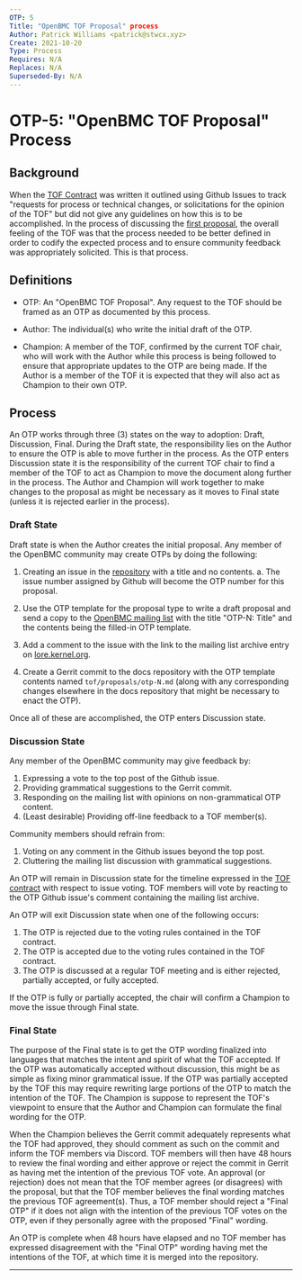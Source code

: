 ```yaml
---
OTP: 5
Title: "OpenBMC TOF Proposal" process
Author: Patrick Williams <patrick@stwcx.xyz>
Create: 2021-10-20
Type: Process
Requires: N/A
Replaces: N/A
Superseded-By: N/A
---
```


# OTP-5: "OpenBMC TOF Proposal" Process

## Background

When the [TOF Contract][1] was written it outlined using Github Issues to track
"requests for process or technical changes, or solicitations for the opinion of
the TOF" but did not give any guidelines on how this is to be accomplished. In
the process of discussing the [first proposal][2], the overall feeling of the
TOF was that the process needed to be better defined in order to codify the
expected process and to ensure community feedback was appropriately solicited.
This is that process.

## Definitions

- OTP: An "OpenBMC TOF Proposal". Any request to the TOF should be framed as an
  OTP as documented by this process.

- Author: The individual(s) who write the initial draft of the OTP.

- Champion: A member of the TOF, confirmed by the current TOF chair, who will
  work with the Author while this process is being followed to ensure that
  appropriate updates to the OTP are being made. If the Author is a member of
  the TOF it is expected that they will also act as Champion to their own OTP.

## Process

An OTP works through three (3) states on the way to adoption: Draft, Discussion,
Final. During the Draft state, the responsibility lies on the Author to ensure
the OTP is able to move further in the process. As the OTP enters Discussion
state it is the responsibility of the current TOF chair to find a member of the
TOF to act as Champion to move the document along further in the process. The
Author and Champion will work together to make changes to the proposal as might
be necessary as it moves to Final state (unless it is rejected earlier in the
process).

### Draft State

Draft state is when the Author creates the initial proposal. Any member of the
OpenBMC community may create OTPs by doing the following:

1. Creating an issue in the [repository][3] with a title and no contents. a. The
   issue number assigned by Github will become the OTP number for this proposal.

2. Use the OTP template for the proposal type to write a draft proposal and send
   a copy to the [OpenBMC mailing list][4] with the title "OTP-N: Title" and the
   contents being the filled-in OTP template.

3. Add a comment to the issue with the link to the mailing list archive entry on
   [lore.kernel.org][5].

4. Create a Gerrit commit to the docs repository with the OTP template contents
   named `tof/proposals/otp-N.md` (along with any corresponding changes
   elsewhere in the docs repository that might be necessary to enact the OTP).

Once all of these are accomplished, the OTP enters Discussion state.

### Discussion State

Any member of the OpenBMC community may give feedback by:

1. Expressing a vote to the top post of the Github issue.
2. Providing grammatical suggestions to the Gerrit commit.
3. Responding on the mailing list with opinions on non-grammatical OTP content.
4. (Least desirable) Providing off-line feedback to a TOF member(s).

Community members should refrain from:

1. Voting on any comment in the Github issues beyond the top post.
2. Cluttering the mailing list discussion with grammatical suggestions.

An OTP will remain in Discussion state for the timeline expressed in the [TOF
contract][1] with respect to issue voting. TOF members will vote by reacting to
the OTP Github issue's comment containing the mailing list archive.

An OTP will exit Discussion state when one of the following occurs:

1. The OTP is rejected due to the voting rules contained in the TOF contract.
2. The OTP is accepted due to the voting rules contained in the TOF contract.
3. The OTP is discussed at a regular TOF meeting and is either rejected,
   partially accepted, or fully accepted.

If the OTP is fully or partially accepted, the chair will confirm a Champion to
move the issue through Final state.

### Final State

The purpose of the Final state is to get the OTP wording finalized into
languages that matches the intent and spirit of what the TOF accepted. If the
OTP was automatically accepted without discussion, this might be as simple as
fixing minor grammatical issue. If the OTP was partially accepted by the TOF
this may require rewriting large portions of the OTP to match the intention of
the TOF. The Champion is suppose to represent the TOF's viewpoint to ensure that
the Author and Champion can formulate the final wording for the OTP.

When the Champion believes the Gerrit commit adequately represents what the TOF
had approved, they should comment as such on the commit and inform the TOF
members via Discord. TOF members will then have 48 hours to review the final
wording and either approve or reject the commit in Gerrit as having met the
intention of the previous TOF vote. An approval (or rejection) does not mean
that the TOF member agrees (or disagrees) with the proposal, but that the TOF
member believes the final wording matches the previous TOF agreement(s). Thus, a
TOF member should reject a "Final OTP" if it does not align with the intention
of the previous TOF votes on the OTP, even if they personally agree with the
proposed "Final" wording.

An OTP is complete when 48 hours have elapsed and no TOF member has expressed
disagreement with the "Final OTP" wording having met the intentions of the TOF,
at which time it is merged into the repository.

---

[1]: https://github.com/openbmc/docs/blob/master/tof/contract.md
[2]: https://github.com/openbmc/technical-oversight-forum/issues/4
[3]: https://github.com/openbmc/technical-oversight-forum/issues
[4]: https://lists.ozlabs.org/listinfo/openbmc
[5]: https://lore.kernel.org/openbmc/
